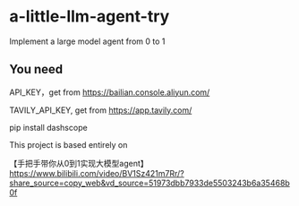 # a-little-llm-agent-try
Implement a large model agent from 0 to 1

## You need

API_KEY，get from https://bailian.console.aliyun.com/

TAVILY_API_KEY, get from https://app.tavily.com/



pip install dashscope



This project is based entirely on 

【手把手带你从0到1实现大模型agent】 https://www.bilibili.com/video/BV1Sz421m7Rr/?share_source=copy_web&vd_source=51973dbb7933de5503243b6a35468b0f



